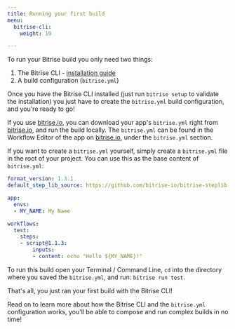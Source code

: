 ```yaml
---
title: Running your first build
menu:
  bitrise-cli:
    weight: 19

---
```

To run your Bitrise build you only need two things:

1. The Bitrise CLI - [installation guide](/bitrise-cli/installation/)
1. A build configuration (`bitrise.yml`)

Once you have the Bitrise CLI installed (just run `bitrise setup` to validate
the installation) you just have to create the `bitrise.yml` build configuration,
and you're ready to go!

If you use [bitrise.io](https://www.bitrise.io), you can download your app's `bitrise.yml` right from
[bitrise.io](https://www.bitrise.io), and run the build locally. The `bitrise.yml` can be found
in the Workflow Editor of the app on [bitrise.io](https://www.bitrise.io), under the `bitrise.yml` section.

If you want to create a `bitrise.yml` yourself, simply create a `bitrise.yml` file
in the root of your project. You can use this as the base content of `bitrise.yml`:

```yaml
format_version: 1.3.1
default_step_lib_source: https://github.com/bitrise-io/bitrise-steplib.git

app:
  envs:
  - MY_NAME: My Name

workflows:
  test:
    steps:
    - script@1.1.3:
        inputs:
        - content: echo "Hello ${MY_NAME}!"
```

To run this build open your Terminal / Command Line, `cd` into the directory where
you saved the `bitrise.yml`, and run: `bitrise run test`.

That's all, you just ran your first build with the Bitrise CLI!

Read on to learn more about how the Bitrise CLI and the `bitrise.yml` configuration works,
you'll be able to compose and run complex builds in no time!
